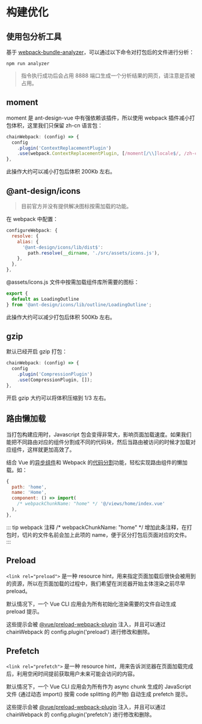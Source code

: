 # 构建优化

## 使用包分析工具

基于 [webpack-bundle-analyzer](https://www.npmjs.com/package/webpack-bundle-analyzer)，可以通过以下命令对打包后的文件进行分析：

```
npm run analyzer
```

> 指令执行成功后会占用 8888 端口生成一个分析结果的网页，请注意是否被占用。

## moment

moment 是 ant-design-vue 中有强依赖该插件，所以使用 webpack 插件减小打包体积，这里我们只保留 zh-cn 语言包：

```js
chainWebpack: (config) => {
  config
    .plugin('ContextReplacementPlugin')
    .use(webpack.ContextReplacementPlugin, [/moment[/\\]locale$/, /zh-cn/]);
},
```

此操作大约可以减小打包后体积 200Kb 左右。

## @ant-design/icons

> 目前官方并没有提供解决图标按需加载的功能。

在 webpack 中配置：

```js
configureWebpack: {
  resolve: {
    alias: {
      '@ant-design/icons/lib/dist$':
        path.resolve(__dirname, './src/assets/icons.js'),
    },
  },
},
```

@assets/icons.js 文件中按需加载组件库所需要的图标：

```js
export {
  default as LoadingOutline
} from '@ant-design/icons/lib/outline/LoadingOutline';
```

此操作大约可以减少打包后体积 500Kb 左右。

## gzip

默认已经开启 gzip 打包：

```js
chainWebpack: (config) => {
  config
    .plugin('CompressionPlugin')
    .use(CompressionPlugin, []);
},
```

开启 gzip 大约可以将体积压缩到 1/3 左右。

## 路由懒加载

当打包构建应用时，Javascript 包会变得非常大，影响页面加载速度。如果我们能把不同路由对应的组件分割成不同的代码块，然后当路由被访问的时候才加载对应组件，这样就更加高效了。

结合 Vue 的[异步组件](https://cn.vuejs.org/v2/guide/components-dynamic-async.html#%E5%BC%82%E6%AD%A5%E7%BB%84%E4%BB%B6)和 Webpack 的[代码分割](https://www.webpackjs.com/guides/code-splitting/)功能，轻松实现路由组件的懒加载。如：

```js {4-6}
{
  path: 'home',
  name: 'Home',
  component: () => import(
    /* webpackChunkName: "home" */ '@/views/home/index.vue'
  ),
},
```

::: tip webpack 注释
/* webpackChunkName: "home" */
增加此条注释，在打包时，切片的文件名前会加上此项的 name，便于区分打包后页面对应的文件。
:::

## Preload

`<link rel="preload">` 是一种 resource hint，用来指定页面加载后很快会被用到的资源，所以在页面加载的过程中，我们希望在浏览器开始主体渲染之前尽早 preload。

默认情况下，一个 Vue CLI 应用会为所有初始化渲染需要的文件自动生成 preload 提示。

这些提示会被 [@vue/preload-webpack-plugin](https://github.com/vuejs/preload-webpack-plugin) 注入，并且可以通过 chainWebpack 的 config.plugin('preload') 进行修改和删除。

## Prefetch

`<link rel="prefetch">` 是一种 resource hint，用来告诉浏览器在页面加载完成后，利用空闲时间提前获取用户未来可能会访问的内容。

默认情况下，一个 Vue CLI 应用会为所有作为 async chunk 生成的 JavaScript 文件 (通过动态 import() 按需 code splitting 的产物) 自动生成 prefetch 提示。

这些提示会被 [@vue/preload-webpack-plugin](https://github.com/vuejs/preload-webpack-plugin) 注入，并且可以通过 chainWebpack 的 config.plugin('prefetch') 进行修改和删除。
